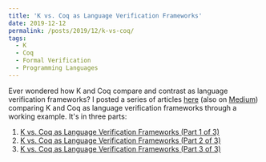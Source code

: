 ```yaml
---
title: 'K vs. Coq as Language Verification Frameworks'
date: 2019-12-12
permalink: /posts/2019/12/k-vs-coq/
tags:
  - K
  - Coq
  - Formal Verification
  - Programming Languages
---
```


Ever wondered how K and Coq compare and contrast as language verification frameworks? I posted a series of articles [here](https://runtimeverification.com/blog/k-vs-coq-as-language-verification-frameworks-part-1-of-3/) (also on [Medium](https://medium.com/coinmonks/k-vs-coq-as-language-verification-frameworks-part-1-of-3-19ff603b4e91)) comparing K and Coq as language verification frameworks through a working example. It's in three parts:
1. [K vs. Coq as Language Verification Frameworks (Part 1 of 3)](https://runtimeverification.com/blog/k-vs-coq-as-language-verification-frameworks-part-1-of-3/)
2. [K vs. Coq as Language Verification Frameworks (Part 2 of 3)](https://runtimeverification.com/blog/k-vs-coq-as-language-verification-frameworks-part-2-of-3/)
3. [K vs. Coq as Language Verification Frameworks (Part 3 of 3)](https://runtimeverification.com/blog/k-vs-coq-as-language-verification-frameworks-part-3-of-3/)
